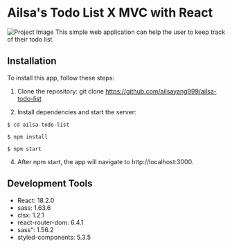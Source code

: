 # Ailsa's Todo List X MVC with React

![Project Image]()
This simple web application can help the user to keep track of their todo list.

## Installation

To install this app, follow these steps:

1. Clone the repository: git clone https://github.com/ailsayang999/ailsa-todo-list

2. Install dependencies and start the server:

```
$ cd ailsa-todo-list
```

```
$ npm install
```

```
$ npm start
```

4. After npm start, the app will navigate to http://localhost:3000.

## Development Tools

- React: 18.2.0
- sass: 1.63.6
- clsx: 1.2.1
- react-router-dom: 6.4.1
- sass": 1.56.2
- styled-components: 5.3.5

